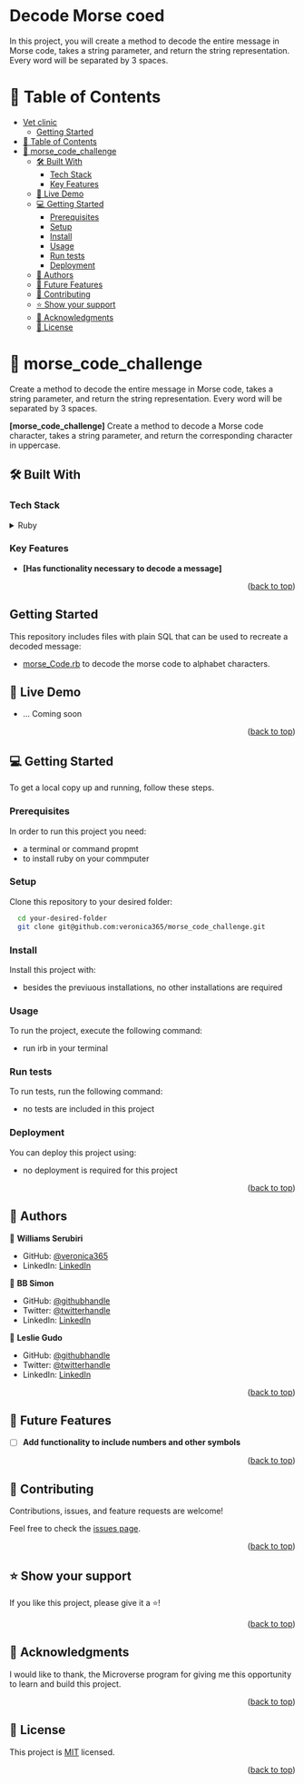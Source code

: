 # Decode Morse coed

In this project, you will create a method to decode the entire message in Morse code, takes a string parameter, and return the string representation. Every word will be separated by 3 spaces.

# 📗 Table of Contents

- [Vet clinic](#vet-clinic)
  - [Getting Started](#getting-started)
- [📗 Table of Contents](#-table-of-contents)
- [📖 morse_code_challenge ](#-morse_code_challenge-)
  - [🛠 Built With ](#-built-with-)
    - [Tech Stack ](#tech-stack-)
    - [Key Features ](#key-features-)
  - [🚀 Live Demo ](#-live-demo-)
  - [💻 Getting Started ](#-getting-started-)
    - [Prerequisites](#prerequisites)
    - [Setup](#setup)
    - [Install](#install)
    - [Usage](#usage)
    - [Run tests](#run-tests)
    - [Deployment](#deployment)
  - [👤 Authors ](#-authors-)
  - [🔭 Future Features ](#-future-features-)
  - [🤝 Contributing ](#-contributing-)
  - [⭐️ Show your support ](#️-show-your-support-)
  - [🙏 Acknowledgments ](#-acknowledgments-)
  - [📝 License ](#-license-)


# 📖 morse_code_challenge <a name="about-project"></a>

Create a method to decode the entire message in Morse code, takes a string parameter, and return the string representation. Every word will be separated by 3 spaces.

**[morse_code_challenge]** Create a method to decode a Morse code character, takes a string parameter, and return the corresponding character in uppercase.

## 🛠 Built With <a name="built-with"></a>

### Tech Stack <a name="tech-stack"></a>

<details>
<summary>Ruby</summary>
  <ul>
    <li><a href="https://www.rubyguides.com">Ruby</a></li>
  </ul>
</details>

### Key Features <a name="key-features"></a>

- **[Has functionality necessary to decode a message]**

<p align="right">(<a href="#readme-top">back to top</a>)</p>

## Getting Started

This repository includes files with plain SQL that can be used to recreate a decoded message:

- [morse_Code.rb](./morse_code.rb) to decode the morse code to alphabet characters.

<a name="readme-top"></a>

## 🚀 Live Demo <a name="live-demo"></a>

- ... Coming soon

<p align="right">(<a href="#readme-top">back to top</a>)</p>

## 💻 Getting Started <a name="getting-started"></a>

To get a local copy up and running, follow these steps.

### Prerequisites

In order to run this project you need:

- a terminal or command propmt
- to install ruby on your commputer


### Setup

Clone this repository to your desired folder:

```sh
  cd your-desired-folder
  git clone git@github.com:veronica365/morse_code_challenge.git
```

### Install

Install this project with:

- besides the previuous installations, no other installations are required
### Usage

To run the project, execute the following command:

- run irb in your terminal

### Run tests

To run tests, run the following command:

- no tests are included in this project

### Deployment

You can deploy this project using:

- no deployment is required for this project

<p align="right">(<a href="#readme-top">back to top</a>)</p>


## 👥 Authors <a name="authors"></a>

👤 **Williams Serubiri**

- GitHub: [@veronica365](https://github.com/veronica365)
- LinkedIn: [LinkedIn](https://www.linkedin.com/in/william-sserubiri-veronica/)

👤 **BB Simon**

- GitHub: [@githubhandle](https://github.com/BB-Simon)
- Twitter: [@twitterhandle](https://twitter.com/bb_s_imon)
- LinkedIn: [LinkedIn](https://www.linkedin.com/in/bb-simon/)

👤 **Leslie Gudo**

- GitHub: [@githubhandle](https://github.com/Leeoasis)
- Twitter: [@twitterhandle](https://twitter.com/gudo_leslie)
- LinkedIn: [LinkedIn](https://www.linkedin.com/in/leslie-gudo/)

<p align="right">(<a href="#readme-top">back to top</a>)</p>

## 🔭 Future Features <a name="future-features"></a>

- [ ] **Add functionality to include numbers and other symbols**

<p align="right">(<a href="#readme-top">back to top</a>)</p>

## 🤝 Contributing <a name="contributing"></a>

Contributions, issues, and feature requests are welcome!

Feel free to check the [issues page](https://github.com/veronica365/morse_code_challenge/issues).

<p align="right">(<a href="#readme-top">back to top</a>)</p>

## ⭐️ Show your support <a name="support"></a>

If you like this project, please give it a ⭐️!

<p align="right">(<a href="#readme-top">back to top</a>)</p>

## 🙏 Acknowledgments <a name="acknowledgements"></a>

I would like to thank, the Microverse program for giving me this opportunity to learn and build this project.

<p align="right">(<a href="#readme-top">back to top</a>)</p>

## 📝 License <a name="license"></a>

This project is [MIT](./LICENSE) licensed.

<p align="right">(<a href="#readme-top">back to top</a>)</p>
